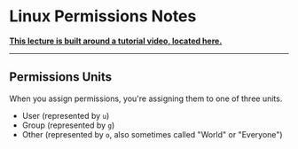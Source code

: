 # Linux Permissions Notes

[**This lecture is built around a tutorial video, located here.**](https://www.youtube.com/watch?v=vKTg1ATHl4E)

---

## Permissions Units

When you assign permissions, you're assigning them to one of three units.

- User (represented by ``u``)
- Group (represented by ``g``)
- Other (represented by ``o``, also sometimes called "World" or "Everyone")

